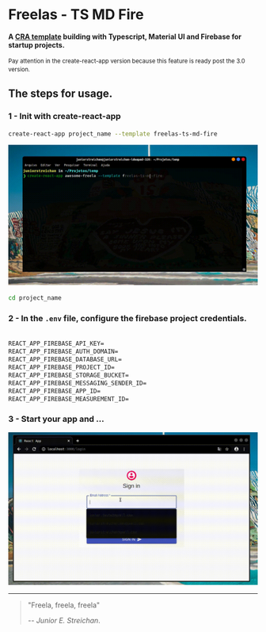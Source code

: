 # Freelas - TS MD Fire

**A [CRA template](https://create-react-app.dev/docs/custom-templates/) building with Typescript, Material UI and Firebase for startup projects.**

<small>
Pay attention in the create-react-app version because this feature is ready post the 3.0 version.
</small>

## The steps for usage.

### 1 - Init with create-react-app

```sh 
create-react-app project_name --template freelas-ts-md-fire
```

![INIT](/docs/install-template.gif)

```sh 
cd project_name
```

### 2 - In the `.env` file, configure the firebase project credentials.

```properties

REACT_APP_FIREBASE_API_KEY=
REACT_APP_FIREBASE_AUTH_DOMAIN=
REACT_APP_FIREBASE_DATABASE_URL=
REACT_APP_FIREBASE_PROJECT_ID=
REACT_APP_FIREBASE_STORAGE_BUCKET=
REACT_APP_FIREBASE_MESSAGING_SENDER_ID=
REACT_APP_FIREBASE_APP_ID=
REACT_APP_FIREBASE_MEASUREMENT_ID=

```
### 3 - Start your app and ...

![SHOW](/docs/show-template.gif)

<hr />

>"Freela, freela, freela" 
>
>-- <cite>Junior E. Streichan</cite>.